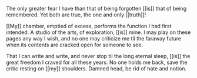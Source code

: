 The only greater fear I have than that of being forgotten [[is]] that of being remembered. Yet both are true, the one and only [[truth]]!

[[My]] chamber, emptied of excess, performs the function I had first intended. A studio of the arts, of exploration, [[is]] mine. I may play on these pages any way I wish, and no one may criticize me til the faraway future when its contents are cracked open for someone to see.

That I can write and write, and never stop til the long eternal sleep, [[is]] the great freedom I craved for all these years. No one holds me back, save the critic resting on [[my]] shoulders. Damned head, be rid of hate and notion.